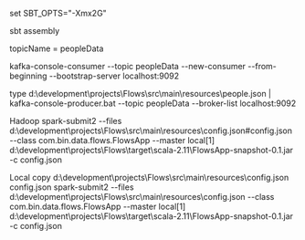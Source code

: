 set SBT_OPTS="-Xmx2G"

sbt assembly

topicName = peopleData

kafka-console-consumer --topic peopleData --new-consumer --from-beginning --bootstrap-server localhost:9092

type d:\development\projects\Flows\src\main\resources\people.json | kafka-console-producer.bat --topic peopleData --broker-list localhost:9092

Hadoop
spark-submit2 --files d:\development\projects\Flows\src\main\resources\config.json#config.json --class com.bin.data.flows.FlowsApp --master local[1] d:\development\projects\Flows\target\scala-2.11\FlowsApp-snapshot-0.1.jar -c config.json

Local
copy d:\development\projects\Flows\src\main\resources\config.json config.json
spark-submit2 --files d:\development\projects\Flows\src\main\resources\config.json --class com.bin.data.flows.FlowsApp --master local[1] d:\development\projects\Flows\target\scala-2.11\FlowsApp-snapshot-0.1.jar -c config.json














